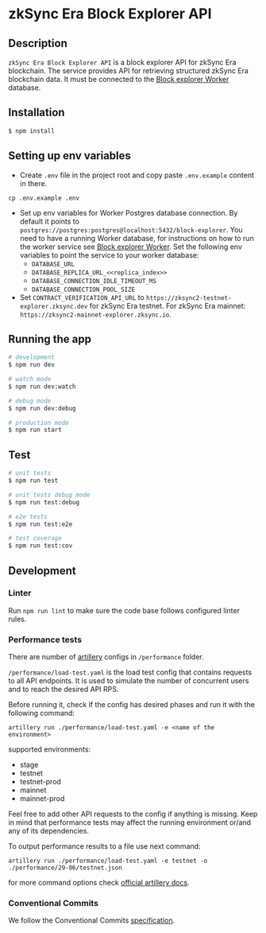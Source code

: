 # zkSync Era Block Explorer API
## Description

`zkSync Era Block Explorer API` is a block explorer API for zkSync Era blockchain.
The service provides API for retrieving structured zkSync Era blockchain data. It must be connected to the [Block explorer Worker](https://github.com/matter-labs/block-explorer-worker) database.

## Installation

```bash
$ npm install
```

## Setting up env variables

- Create `.env` file in the project root and copy paste `.env.example` content in there.
```
cp .env.example .env
```
- Set up env variables for Worker Postgres database connection. By default it points to `postgres://postgres:postgres@localhost:5432/block-explorer`.
You need to have a running Worker database, for instructions on how to run the worker service see [Block explorer Worker](https://github.com/matter-labs/block-explorer-worker). Set the following env variables to point the service to your worker database:
  - `DATABASE_URL`
  - `DATABASE_REPLICA_URL_<<replica_index>>`
  - `DATABASE_CONNECTION_IDLE_TIMEOUT_MS`
  - `DATABASE_CONNECTION_POOL_SIZE`
- Set `CONTRACT_VERIFICATION_API_URL` to `https://zksync2-testnet-explorer.zksync.dev` for zkSync Era testnet. For zkSync Era mainnet: `https://zksync2-mainnet-explorer.zksync.io`.

## Running the app

```bash
# development
$ npm run dev

# watch mode
$ npm run dev:watch

# debug mode
$ npm run dev:debug

# production mode
$ npm run start
```

## Test

```bash
# unit tests
$ npm run test

# unit tests debug mode
$ npm run test:debug

# e2e tests
$ npm run test:e2e

# test coverage
$ npm run test:cov
```

## Development

### Linter
Run `npm run lint` to make sure the code base follows configured linter rules.

### Performance tests
There are number of [artillery](https://www.artillery.io/docs) configs in `/performance` folder. 

`/performance/load-test.yaml` is the load test config that contains requests to all API endpoints. It is used to simulate the number of concurrent users and to reach the desired API RPS.

Before running it, check if the config has desired phases and run it with the following command:

```
artillery run ./performance/load-test.yaml -e <name of the environment>
```

supported environments:
* stage
* testnet
* testnet-prod
* mainnet
* mainnet-prod

Feel free to add other API requests to the config if anything is missing. Keep in mind that performance tests may affect the running environment or/and any of its dependencies.

To output performance results to a file use next command:
```
artillery run ./performance/load-test.yaml -e testnet -o ./performance/29-06/testnet.json
```

for more command options check [official artillery docs](https://www.artillery.io/docs).

### Conventional Commits
We follow the Conventional Commits [specification](https://www.conventionalcommits.org/en/v1.0.0/#specification).